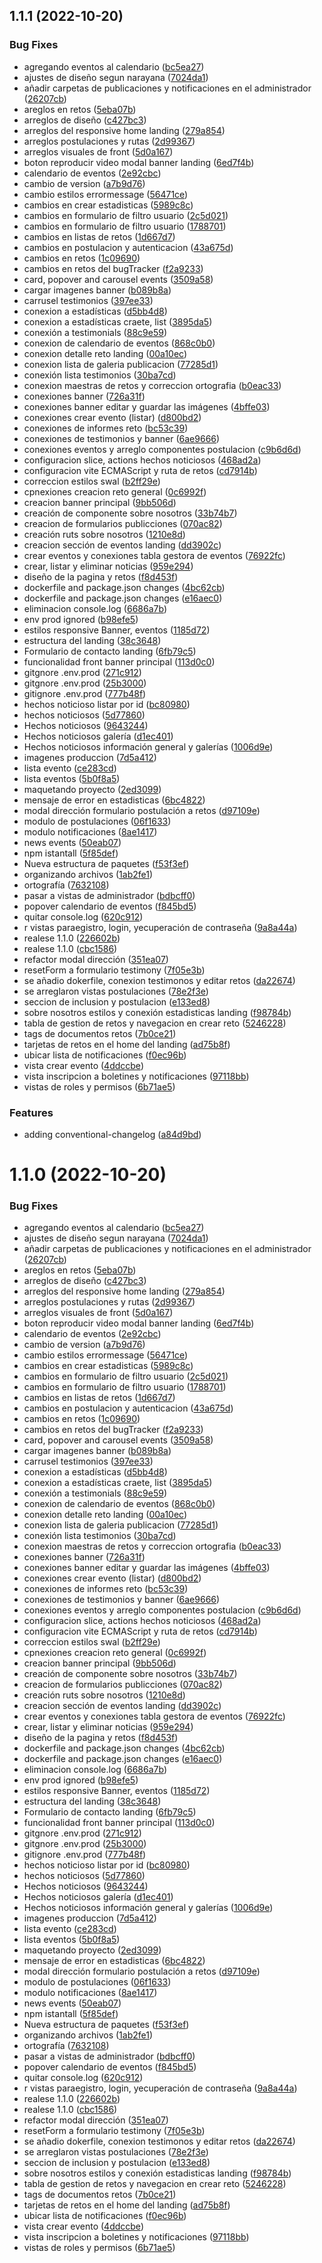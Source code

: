 ## 1.1.1 (2022-10-20)


### Bug Fixes

* agregando eventos al calendario ([bc5ea27](https://dev.azure.com/AlcaldiaMedellin/InnovacionDigital/_git/medeinn_ws_front/commits/bc5ea276aa710295f2641e20bdb1e09f9a077c3c))
* ajustes de diseño segun narayana ([7024da1](https://dev.azure.com/AlcaldiaMedellin/InnovacionDigital/_git/medeinn_ws_front/commits/7024da138f43a5e2f1a3ee02f06755d1b480fa0c))
* añadir carpetas de publicaciones y notificaciones en el administrador ([26207cb](https://dev.azure.com/AlcaldiaMedellin/InnovacionDigital/_git/medeinn_ws_front/commits/26207cbdf3d8feac311258d86b0b1ff44d5aa795))
* areglos en retos ([5eba07b](https://dev.azure.com/AlcaldiaMedellin/InnovacionDigital/_git/medeinn_ws_front/commits/5eba07b82eabcec8594c33b766a1fa347a116f67))
* arreglos de diseño ([c427bc3](https://dev.azure.com/AlcaldiaMedellin/InnovacionDigital/_git/medeinn_ws_front/commits/c427bc3ceb8e98c2ae0b47c75db511d692296415))
* arreglos del responsive home landing ([279a854](https://dev.azure.com/AlcaldiaMedellin/InnovacionDigital/_git/medeinn_ws_front/commits/279a8546883aa15b632d72c6e384d1fd66507819))
* arreglos postulaciones y rutas ([2d99367](https://dev.azure.com/AlcaldiaMedellin/InnovacionDigital/_git/medeinn_ws_front/commits/2d9936710c530066cb9d049ac0e590b00cb8a3df))
* arreglos visuales de front ([5d0a167](https://dev.azure.com/AlcaldiaMedellin/InnovacionDigital/_git/medeinn_ws_front/commits/5d0a167fdfaa79371cff3456ed27157a67cbfd7d))
* boton reproducir video modal banner landing ([6ed7f4b](https://dev.azure.com/AlcaldiaMedellin/InnovacionDigital/_git/medeinn_ws_front/commits/6ed7f4bdea45e5903f079706d941e7f4510b5755))
* calendario de eventos ([2e92cbc](https://dev.azure.com/AlcaldiaMedellin/InnovacionDigital/_git/medeinn_ws_front/commits/2e92cbcb75c2ebfe68ae1ac4ea10d6a7c800f803))
* cambio de version ([a7b9d76](https://dev.azure.com/AlcaldiaMedellin/InnovacionDigital/_git/medeinn_ws_front/commits/a7b9d76e28110e967c920a27494850ac5f5b14af))
* cambio estilos errormessage ([56471ce](https://dev.azure.com/AlcaldiaMedellin/InnovacionDigital/_git/medeinn_ws_front/commits/56471cecceed63615781f65aed440fe1cb3cbb97))
* cambios en crear estadisticas ([5989c8c](https://dev.azure.com/AlcaldiaMedellin/InnovacionDigital/_git/medeinn_ws_front/commits/5989c8caab64f85e1f618a468fbaa022d31f5b01))
* cambios en formulario de filtro usuario ([2c5d021](https://dev.azure.com/AlcaldiaMedellin/InnovacionDigital/_git/medeinn_ws_front/commits/2c5d02114aedd95acf7797c80069c189c961789f))
* cambios en formulario de filtro usuario ([1788701](https://dev.azure.com/AlcaldiaMedellin/InnovacionDigital/_git/medeinn_ws_front/commits/178870199d89ecefcb0f92f54ea4d2ee338e7f7a))
* cambios en listas de retos ([1d667d7](https://dev.azure.com/AlcaldiaMedellin/InnovacionDigital/_git/medeinn_ws_front/commits/1d667d7fd96b6fdc62d5d2cfb35889a5da5a80a3))
* cambios en postulacion y autenticacion ([43a675d](https://dev.azure.com/AlcaldiaMedellin/InnovacionDigital/_git/medeinn_ws_front/commits/43a675daf28b0a2de3365f94a1de234528bb2b16))
* cambios en retos ([1c09690](https://dev.azure.com/AlcaldiaMedellin/InnovacionDigital/_git/medeinn_ws_front/commits/1c09690aa016afb5871755af4801de6885472e67))
* cambios en retos del bugTracker ([f2a9233](https://dev.azure.com/AlcaldiaMedellin/InnovacionDigital/_git/medeinn_ws_front/commits/f2a9233b56a6f43a1dac66fac7cc63927574e0e5))
* card, popover and carousel events ([3509a58](https://dev.azure.com/AlcaldiaMedellin/InnovacionDigital/_git/medeinn_ws_front/commits/3509a5838f4df751eab226862f97b8bfe2ff7a3e))
* cargar imagenes banner ([b089b8a](https://dev.azure.com/AlcaldiaMedellin/InnovacionDigital/_git/medeinn_ws_front/commits/b089b8a83812005d3a88a75264c80e08c0330eb5))
* carrusel testimonios ([397ee33](https://dev.azure.com/AlcaldiaMedellin/InnovacionDigital/_git/medeinn_ws_front/commits/397ee333c971bd55cf60bbff5e819c09edfafb16))
* conexion a estadísticas ([d5bb4d8](https://dev.azure.com/AlcaldiaMedellin/InnovacionDigital/_git/medeinn_ws_front/commits/d5bb4d80a12c2ae0174666c46910df354f49eecc))
* conexion a estadísticas craete, list ([3895da5](https://dev.azure.com/AlcaldiaMedellin/InnovacionDigital/_git/medeinn_ws_front/commits/3895da5ea1276740124028958638326b7aa4aa22))
* conexión a testimonials ([88c9e59](https://dev.azure.com/AlcaldiaMedellin/InnovacionDigital/_git/medeinn_ws_front/commits/88c9e590b3413873456820901a38599292627c61))
* conexion de calendario de eventos ([868c0b0](https://dev.azure.com/AlcaldiaMedellin/InnovacionDigital/_git/medeinn_ws_front/commits/868c0b0c43bce6dbfcd5aa6d4da7a225959900f4))
* conexion detalle reto landing ([00a10ec](https://dev.azure.com/AlcaldiaMedellin/InnovacionDigital/_git/medeinn_ws_front/commits/00a10ec50420fcae2eef8dc708c719e169e172f8))
* conexion lista de galeria publicacion ([77285d1](https://dev.azure.com/AlcaldiaMedellin/InnovacionDigital/_git/medeinn_ws_front/commits/77285d188d0f105e2cf9e277ea3243facb760b9a))
* conexión lista testimonios ([30ba7cd](https://dev.azure.com/AlcaldiaMedellin/InnovacionDigital/_git/medeinn_ws_front/commits/30ba7cd3546729dcbc39aeca78beeb8bf1e11295))
* conexion maestras de retos y correccion ortografia ([b0eac33](https://dev.azure.com/AlcaldiaMedellin/InnovacionDigital/_git/medeinn_ws_front/commits/b0eac3374bebdf2c078ea050ab89df0b23d56b42))
* conexiones banner ([726a31f](https://dev.azure.com/AlcaldiaMedellin/InnovacionDigital/_git/medeinn_ws_front/commits/726a31f626cd26b3964d36acf767acd82d97dc7d))
* conexiones banner editar y guardar las imágenes ([4bffe03](https://dev.azure.com/AlcaldiaMedellin/InnovacionDigital/_git/medeinn_ws_front/commits/4bffe03a6ea5149c84ed56e7d84096814cd78439))
* conexiones crear evento (listar) ([d800bd2](https://dev.azure.com/AlcaldiaMedellin/InnovacionDigital/_git/medeinn_ws_front/commits/d800bd2189f170a8a290f42abb48ef0baca45089))
* conexiones de informes reto ([bc53c39](https://dev.azure.com/AlcaldiaMedellin/InnovacionDigital/_git/medeinn_ws_front/commits/bc53c39f94659aaa4c0173992213958b85764833))
* conexiones de testimonios y banner ([6ae9666](https://dev.azure.com/AlcaldiaMedellin/InnovacionDigital/_git/medeinn_ws_front/commits/6ae9666278c17f6b66751650fa540d93e662d81a))
* conexiones eventos y arreglo componentes postulacion ([c9b6d6d](https://dev.azure.com/AlcaldiaMedellin/InnovacionDigital/_git/medeinn_ws_front/commits/c9b6d6d44b6ba7179b7420ea917b7116fc5acf9c))
* configuracion slice, actions hechos noticiosos ([468ad2a](https://dev.azure.com/AlcaldiaMedellin/InnovacionDigital/_git/medeinn_ws_front/commits/468ad2a734905cc0666893cc035323faa29dd2ae))
* configuracion vite ECMAScript y ruta de retos ([cd7914b](https://dev.azure.com/AlcaldiaMedellin/InnovacionDigital/_git/medeinn_ws_front/commits/cd7914bcd356a20b226b726da7826b9888aa6007))
* correccion estilos swal ([b2ff29e](https://dev.azure.com/AlcaldiaMedellin/InnovacionDigital/_git/medeinn_ws_front/commits/b2ff29ecff21378c9608c985a8f08afc0c833ecf))
* cpnexiones creacion reto general ([0c6992f](https://dev.azure.com/AlcaldiaMedellin/InnovacionDigital/_git/medeinn_ws_front/commits/0c6992f2454a8d35551af84ed3ee403010edce86))
* creacion banner principal ([9bb506d](https://dev.azure.com/AlcaldiaMedellin/InnovacionDigital/_git/medeinn_ws_front/commits/9bb506d260b0afdf2b5be80a320f9340f07ff212))
* creación de componente sobre nosotros ([33b74b7](https://dev.azure.com/AlcaldiaMedellin/InnovacionDigital/_git/medeinn_ws_front/commits/33b74b72846e5ca1c3f056f49bef3d27e10b81f6))
* creacion de formularios publicciones ([070ac82](https://dev.azure.com/AlcaldiaMedellin/InnovacionDigital/_git/medeinn_ws_front/commits/070ac82b129636911ddc4b51a0414b844d03f2d3))
* creación ruts sobre nosotros ([1210e8d](https://dev.azure.com/AlcaldiaMedellin/InnovacionDigital/_git/medeinn_ws_front/commits/1210e8daea02501f2743c96a7469a44919343359))
* creacion sección de eventos landing ([dd3902c](https://dev.azure.com/AlcaldiaMedellin/InnovacionDigital/_git/medeinn_ws_front/commits/dd3902ccc94cf14cb381e2c8d463247678dd819f))
* crear eventos y conexiones tabla gestora de eventos ([76922fc](https://dev.azure.com/AlcaldiaMedellin/InnovacionDigital/_git/medeinn_ws_front/commits/76922fce623cc4273aa8f0c5cc05b598f660d00c))
* crear, listar y eliminar  noticias ([959e294](https://dev.azure.com/AlcaldiaMedellin/InnovacionDigital/_git/medeinn_ws_front/commits/959e29448034b4403f667be8c221b27017d8333e))
* diseño de la pagina y retos ([f8d453f](https://dev.azure.com/AlcaldiaMedellin/InnovacionDigital/_git/medeinn_ws_front/commits/f8d453ff56db280eb2e4aa313be495b23c0ed06d))
* dockerfile and package.json changes ([4bc62cb](https://dev.azure.com/AlcaldiaMedellin/InnovacionDigital/_git/medeinn_ws_front/commits/4bc62cb3df22cd16a16a755076e18f1c64c3b368))
* dockerfile and package.json changes ([e16aec0](https://dev.azure.com/AlcaldiaMedellin/InnovacionDigital/_git/medeinn_ws_front/commits/e16aec09087a524d2cdc5a3162f2804c6b430807))
* eliminacion console.log ([6686a7b](https://dev.azure.com/AlcaldiaMedellin/InnovacionDigital/_git/medeinn_ws_front/commits/6686a7bd7e7aca44137b91be59b5503cb5192748))
* env prod ignored ([b98efe5](https://dev.azure.com/AlcaldiaMedellin/InnovacionDigital/_git/medeinn_ws_front/commits/b98efe59e35021ab814b0ead63be44482a050da3))
* estilos responsive Banner, eventos ([1185d72](https://dev.azure.com/AlcaldiaMedellin/InnovacionDigital/_git/medeinn_ws_front/commits/1185d72d05a324af3b9472f3cf8127395fcad8c7))
* estructura del landing ([38c3648](https://dev.azure.com/AlcaldiaMedellin/InnovacionDigital/_git/medeinn_ws_front/commits/38c3648eb941cb9811bcfebdea7c2aa002d17d74))
* Formulario de contacto landing ([6fb79c5](https://dev.azure.com/AlcaldiaMedellin/InnovacionDigital/_git/medeinn_ws_front/commits/6fb79c5765e920669aac3c5ad0aadb068f2810e0))
* funcionalidad front banner principal ([113d0c0](https://dev.azure.com/AlcaldiaMedellin/InnovacionDigital/_git/medeinn_ws_front/commits/113d0c0581b06601d150546481b3137da977bb2a))
* gitgnore .env.prod ([271c912](https://dev.azure.com/AlcaldiaMedellin/InnovacionDigital/_git/medeinn_ws_front/commits/271c912419adde68864d911a708990398b8c0747))
* gitgnore .env.prod ([25b3000](https://dev.azure.com/AlcaldiaMedellin/InnovacionDigital/_git/medeinn_ws_front/commits/25b3000f04ea441bfbfc89091e159a527d65020c))
* gitignore .env.prod ([777b48f](https://dev.azure.com/AlcaldiaMedellin/InnovacionDigital/_git/medeinn_ws_front/commits/777b48fb91323a1ae35d42665d95407044788523))
* hechos noticioso listar por id ([bc80980](https://dev.azure.com/AlcaldiaMedellin/InnovacionDigital/_git/medeinn_ws_front/commits/bc80980178f31b0316073e3688a92f3217261d59))
* hechos noticiosos ([5d77860](https://dev.azure.com/AlcaldiaMedellin/InnovacionDigital/_git/medeinn_ws_front/commits/5d778603c9b7d074d69a93fdaa8c9b2297794991))
* Hechos noticiosos ([9643244](https://dev.azure.com/AlcaldiaMedellin/InnovacionDigital/_git/medeinn_ws_front/commits/9643244744f27ad4401c0487019a220cd525589f))
* Hechos noticiosos galería ([d1ec401](https://dev.azure.com/AlcaldiaMedellin/InnovacionDigital/_git/medeinn_ws_front/commits/d1ec4012de42a572b8dd13fbd8a76208b6a6f245))
* Hechos noticiosos información general y galerías ([1006d9e](https://dev.azure.com/AlcaldiaMedellin/InnovacionDigital/_git/medeinn_ws_front/commits/1006d9ef8349665502eeb49e71c7a5d521465e59))
* imagenes produccion ([7d5a412](https://dev.azure.com/AlcaldiaMedellin/InnovacionDigital/_git/medeinn_ws_front/commits/7d5a412d516bfc3a6e196f232dc61ac56f5027d4))
* lista evento ([ce283cd](https://dev.azure.com/AlcaldiaMedellin/InnovacionDigital/_git/medeinn_ws_front/commits/ce283cd099543c71c809f24bef996f72a9aad356))
* lista eventos ([5b0f8a5](https://dev.azure.com/AlcaldiaMedellin/InnovacionDigital/_git/medeinn_ws_front/commits/5b0f8a501a192249fce09d7b5aa89423bef889e2))
* maquetando proyecto ([2ed3099](https://dev.azure.com/AlcaldiaMedellin/InnovacionDigital/_git/medeinn_ws_front/commits/2ed3099d8024ce5760b293acc06af7eec2ab6ac1))
* mensaje de error en estadisticas ([6bc4822](https://dev.azure.com/AlcaldiaMedellin/InnovacionDigital/_git/medeinn_ws_front/commits/6bc4822e75762999f333b28029bfdec01a738fb1))
* modal dirección formulario postulación a retos ([d97109e](https://dev.azure.com/AlcaldiaMedellin/InnovacionDigital/_git/medeinn_ws_front/commits/d97109e221cda2a098fc99510a65039c0f098907))
* modulo de postulaciones ([06f1633](https://dev.azure.com/AlcaldiaMedellin/InnovacionDigital/_git/medeinn_ws_front/commits/06f1633f699d466c1c8b90c46276574b0e110eed))
* modulo notificaciones ([8ae1417](https://dev.azure.com/AlcaldiaMedellin/InnovacionDigital/_git/medeinn_ws_front/commits/8ae141759b86a17eb364259a3c99a1d1dee34ca7))
* news events ([50eab07](https://dev.azure.com/AlcaldiaMedellin/InnovacionDigital/_git/medeinn_ws_front/commits/50eab07ebce54c06816149668fd3aba3f05df8db))
* npm istantall ([5f85def](https://dev.azure.com/AlcaldiaMedellin/InnovacionDigital/_git/medeinn_ws_front/commits/5f85defc43d99150cc7df8e571e84f2af9ad218d))
* Nueva estructura de paquetes ([f53f3ef](https://dev.azure.com/AlcaldiaMedellin/InnovacionDigital/_git/medeinn_ws_front/commits/f53f3ef255931148a692232f4322bc9db10766c1))
* organizando archivos ([1ab2fe1](https://dev.azure.com/AlcaldiaMedellin/InnovacionDigital/_git/medeinn_ws_front/commits/1ab2fe1135ec27a6eeede82b23e20e6a3e839c81))
* ortografía ([7632108](https://dev.azure.com/AlcaldiaMedellin/InnovacionDigital/_git/medeinn_ws_front/commits/7632108a10f7fe2f43300719cbc339821e0c59f0))
* pasar a vistas de administrador ([bdbcff0](https://dev.azure.com/AlcaldiaMedellin/InnovacionDigital/_git/medeinn_ws_front/commits/bdbcff05ed60c844795c249346c0bf77770f3b8f))
* popover calendario de eventos ([f845bd5](https://dev.azure.com/AlcaldiaMedellin/InnovacionDigital/_git/medeinn_ws_front/commits/f845bd5d70ba9c93c1d893e0457a092424b14b94))
* quitar console.log ([620c912](https://dev.azure.com/AlcaldiaMedellin/InnovacionDigital/_git/medeinn_ws_front/commits/620c9124ea8755e825cf5771a8055cb5d4abef95))
* r vistas paraegistro, login, yecuperación de contraseña ([9a8a44a](https://dev.azure.com/AlcaldiaMedellin/InnovacionDigital/_git/medeinn_ws_front/commits/9a8a44ab4f55a2783a2a225f1e1a762cb1e6088c))
* realese 1.1.0 ([226602b](https://dev.azure.com/AlcaldiaMedellin/InnovacionDigital/_git/medeinn_ws_front/commits/226602ba7798b0644ce4100abdbb115855238768))
* realese 1.1.0 ([cbc1586](https://dev.azure.com/AlcaldiaMedellin/InnovacionDigital/_git/medeinn_ws_front/commits/cbc158684beb9f2f9ac10ac9ff941e4249ada849))
* refactor modal dirección ([351ea07](https://dev.azure.com/AlcaldiaMedellin/InnovacionDigital/_git/medeinn_ws_front/commits/351ea07e1218045a619b85c3ee956886933e7eb3))
* resetForm a formulario testimony ([7f05e3b](https://dev.azure.com/AlcaldiaMedellin/InnovacionDigital/_git/medeinn_ws_front/commits/7f05e3bea2b41f3cc1d5f8b55e14152ef4803e87))
* se añadio dokerfile, conexion testimonos y editar retos ([da22674](https://dev.azure.com/AlcaldiaMedellin/InnovacionDigital/_git/medeinn_ws_front/commits/da226747b40ca85e5ec6e7d71b88293c46840577))
* se arreglaron vistas postulaciones ([78e2f3e](https://dev.azure.com/AlcaldiaMedellin/InnovacionDigital/_git/medeinn_ws_front/commits/78e2f3e31768700c668c457e84e2ad8d81de7d22))
* seccion de inclusion y postulacion ([e133ed8](https://dev.azure.com/AlcaldiaMedellin/InnovacionDigital/_git/medeinn_ws_front/commits/e133ed8d18217eb3d0282c1a7266053603920a7e))
* sobre nosotros estilos y conexión estadisticas landing ([f98784b](https://dev.azure.com/AlcaldiaMedellin/InnovacionDigital/_git/medeinn_ws_front/commits/f98784ba5a0335b177349bb87b0b7f50fb9549b3))
* tabla de gestion de retos y navegacion en crear reto ([5246228](https://dev.azure.com/AlcaldiaMedellin/InnovacionDigital/_git/medeinn_ws_front/commits/52462283d0f0e9d2978fb8996e41dc51b488aea9))
* tags de documentos retos ([7b0ce21](https://dev.azure.com/AlcaldiaMedellin/InnovacionDigital/_git/medeinn_ws_front/commits/7b0ce21c99cc8877998dc996f8061776a1cd880d))
* tarjetas de retos en el home del landing ([ad75b8f](https://dev.azure.com/AlcaldiaMedellin/InnovacionDigital/_git/medeinn_ws_front/commits/ad75b8f78ab3208007fef8a7ae8e661ea9dc239f))
* ubicar lista de notificaciones ([f0ec96b](https://dev.azure.com/AlcaldiaMedellin/InnovacionDigital/_git/medeinn_ws_front/commits/f0ec96be3837152e3c2ac18fed398c201ed8e7d9))
* vista crear evento ([4ddccbe](https://dev.azure.com/AlcaldiaMedellin/InnovacionDigital/_git/medeinn_ws_front/commits/4ddccbe966d9bf7b2a696b5f7b517c46fc10b5aa))
* vista inscripcion a boletines y notificaciones ([97118bb](https://dev.azure.com/AlcaldiaMedellin/InnovacionDigital/_git/medeinn_ws_front/commits/97118bb18c8979506248e2d3eadf4855f1ee0fee))
* vistas de roles y permisos ([6b71ae5](https://dev.azure.com/AlcaldiaMedellin/InnovacionDigital/_git/medeinn_ws_front/commits/6b71ae5babef82806c19b7b8ba185ba28ce1e0db))


### Features

* adding conventional-changelog ([a84d9bd](https://dev.azure.com/AlcaldiaMedellin/InnovacionDigital/_git/medeinn_ws_front/commits/a84d9bd41f186649a62875e3e5fcbff8ed29b8f4))



# 1.1.0 (2022-10-20)


### Bug Fixes

* agregando eventos al calendario ([bc5ea27](https://dev.azure.com/AlcaldiaMedellin/InnovacionDigital/_git/medeinn_ws_front/commits/bc5ea276aa710295f2641e20bdb1e09f9a077c3c))
* ajustes de diseño segun narayana ([7024da1](https://dev.azure.com/AlcaldiaMedellin/InnovacionDigital/_git/medeinn_ws_front/commits/7024da138f43a5e2f1a3ee02f06755d1b480fa0c))
* añadir carpetas de publicaciones y notificaciones en el administrador ([26207cb](https://dev.azure.com/AlcaldiaMedellin/InnovacionDigital/_git/medeinn_ws_front/commits/26207cbdf3d8feac311258d86b0b1ff44d5aa795))
* areglos en retos ([5eba07b](https://dev.azure.com/AlcaldiaMedellin/InnovacionDigital/_git/medeinn_ws_front/commits/5eba07b82eabcec8594c33b766a1fa347a116f67))
* arreglos de diseño ([c427bc3](https://dev.azure.com/AlcaldiaMedellin/InnovacionDigital/_git/medeinn_ws_front/commits/c427bc3ceb8e98c2ae0b47c75db511d692296415))
* arreglos del responsive home landing ([279a854](https://dev.azure.com/AlcaldiaMedellin/InnovacionDigital/_git/medeinn_ws_front/commits/279a8546883aa15b632d72c6e384d1fd66507819))
* arreglos postulaciones y rutas ([2d99367](https://dev.azure.com/AlcaldiaMedellin/InnovacionDigital/_git/medeinn_ws_front/commits/2d9936710c530066cb9d049ac0e590b00cb8a3df))
* arreglos visuales de front ([5d0a167](https://dev.azure.com/AlcaldiaMedellin/InnovacionDigital/_git/medeinn_ws_front/commits/5d0a167fdfaa79371cff3456ed27157a67cbfd7d))
* boton reproducir video modal banner landing ([6ed7f4b](https://dev.azure.com/AlcaldiaMedellin/InnovacionDigital/_git/medeinn_ws_front/commits/6ed7f4bdea45e5903f079706d941e7f4510b5755))
* calendario de eventos ([2e92cbc](https://dev.azure.com/AlcaldiaMedellin/InnovacionDigital/_git/medeinn_ws_front/commits/2e92cbcb75c2ebfe68ae1ac4ea10d6a7c800f803))
* cambio de version ([a7b9d76](https://dev.azure.com/AlcaldiaMedellin/InnovacionDigital/_git/medeinn_ws_front/commits/a7b9d76e28110e967c920a27494850ac5f5b14af))
* cambio estilos errormessage ([56471ce](https://dev.azure.com/AlcaldiaMedellin/InnovacionDigital/_git/medeinn_ws_front/commits/56471cecceed63615781f65aed440fe1cb3cbb97))
* cambios en crear estadisticas ([5989c8c](https://dev.azure.com/AlcaldiaMedellin/InnovacionDigital/_git/medeinn_ws_front/commits/5989c8caab64f85e1f618a468fbaa022d31f5b01))
* cambios en formulario de filtro usuario ([2c5d021](https://dev.azure.com/AlcaldiaMedellin/InnovacionDigital/_git/medeinn_ws_front/commits/2c5d02114aedd95acf7797c80069c189c961789f))
* cambios en formulario de filtro usuario ([1788701](https://dev.azure.com/AlcaldiaMedellin/InnovacionDigital/_git/medeinn_ws_front/commits/178870199d89ecefcb0f92f54ea4d2ee338e7f7a))
* cambios en listas de retos ([1d667d7](https://dev.azure.com/AlcaldiaMedellin/InnovacionDigital/_git/medeinn_ws_front/commits/1d667d7fd96b6fdc62d5d2cfb35889a5da5a80a3))
* cambios en postulacion y autenticacion ([43a675d](https://dev.azure.com/AlcaldiaMedellin/InnovacionDigital/_git/medeinn_ws_front/commits/43a675daf28b0a2de3365f94a1de234528bb2b16))
* cambios en retos ([1c09690](https://dev.azure.com/AlcaldiaMedellin/InnovacionDigital/_git/medeinn_ws_front/commits/1c09690aa016afb5871755af4801de6885472e67))
* cambios en retos del bugTracker ([f2a9233](https://dev.azure.com/AlcaldiaMedellin/InnovacionDigital/_git/medeinn_ws_front/commits/f2a9233b56a6f43a1dac66fac7cc63927574e0e5))
* card, popover and carousel events ([3509a58](https://dev.azure.com/AlcaldiaMedellin/InnovacionDigital/_git/medeinn_ws_front/commits/3509a5838f4df751eab226862f97b8bfe2ff7a3e))
* cargar imagenes banner ([b089b8a](https://dev.azure.com/AlcaldiaMedellin/InnovacionDigital/_git/medeinn_ws_front/commits/b089b8a83812005d3a88a75264c80e08c0330eb5))
* carrusel testimonios ([397ee33](https://dev.azure.com/AlcaldiaMedellin/InnovacionDigital/_git/medeinn_ws_front/commits/397ee333c971bd55cf60bbff5e819c09edfafb16))
* conexion a estadísticas ([d5bb4d8](https://dev.azure.com/AlcaldiaMedellin/InnovacionDigital/_git/medeinn_ws_front/commits/d5bb4d80a12c2ae0174666c46910df354f49eecc))
* conexion a estadísticas craete, list ([3895da5](https://dev.azure.com/AlcaldiaMedellin/InnovacionDigital/_git/medeinn_ws_front/commits/3895da5ea1276740124028958638326b7aa4aa22))
* conexión a testimonials ([88c9e59](https://dev.azure.com/AlcaldiaMedellin/InnovacionDigital/_git/medeinn_ws_front/commits/88c9e590b3413873456820901a38599292627c61))
* conexion de calendario de eventos ([868c0b0](https://dev.azure.com/AlcaldiaMedellin/InnovacionDigital/_git/medeinn_ws_front/commits/868c0b0c43bce6dbfcd5aa6d4da7a225959900f4))
* conexion detalle reto landing ([00a10ec](https://dev.azure.com/AlcaldiaMedellin/InnovacionDigital/_git/medeinn_ws_front/commits/00a10ec50420fcae2eef8dc708c719e169e172f8))
* conexion lista de galeria publicacion ([77285d1](https://dev.azure.com/AlcaldiaMedellin/InnovacionDigital/_git/medeinn_ws_front/commits/77285d188d0f105e2cf9e277ea3243facb760b9a))
* conexión lista testimonios ([30ba7cd](https://dev.azure.com/AlcaldiaMedellin/InnovacionDigital/_git/medeinn_ws_front/commits/30ba7cd3546729dcbc39aeca78beeb8bf1e11295))
* conexion maestras de retos y correccion ortografia ([b0eac33](https://dev.azure.com/AlcaldiaMedellin/InnovacionDigital/_git/medeinn_ws_front/commits/b0eac3374bebdf2c078ea050ab89df0b23d56b42))
* conexiones banner ([726a31f](https://dev.azure.com/AlcaldiaMedellin/InnovacionDigital/_git/medeinn_ws_front/commits/726a31f626cd26b3964d36acf767acd82d97dc7d))
* conexiones banner editar y guardar las imágenes ([4bffe03](https://dev.azure.com/AlcaldiaMedellin/InnovacionDigital/_git/medeinn_ws_front/commits/4bffe03a6ea5149c84ed56e7d84096814cd78439))
* conexiones crear evento (listar) ([d800bd2](https://dev.azure.com/AlcaldiaMedellin/InnovacionDigital/_git/medeinn_ws_front/commits/d800bd2189f170a8a290f42abb48ef0baca45089))
* conexiones de informes reto ([bc53c39](https://dev.azure.com/AlcaldiaMedellin/InnovacionDigital/_git/medeinn_ws_front/commits/bc53c39f94659aaa4c0173992213958b85764833))
* conexiones de testimonios y banner ([6ae9666](https://dev.azure.com/AlcaldiaMedellin/InnovacionDigital/_git/medeinn_ws_front/commits/6ae9666278c17f6b66751650fa540d93e662d81a))
* conexiones eventos y arreglo componentes postulacion ([c9b6d6d](https://dev.azure.com/AlcaldiaMedellin/InnovacionDigital/_git/medeinn_ws_front/commits/c9b6d6d44b6ba7179b7420ea917b7116fc5acf9c))
* configuracion slice, actions hechos noticiosos ([468ad2a](https://dev.azure.com/AlcaldiaMedellin/InnovacionDigital/_git/medeinn_ws_front/commits/468ad2a734905cc0666893cc035323faa29dd2ae))
* configuracion vite ECMAScript y ruta de retos ([cd7914b](https://dev.azure.com/AlcaldiaMedellin/InnovacionDigital/_git/medeinn_ws_front/commits/cd7914bcd356a20b226b726da7826b9888aa6007))
* correccion estilos swal ([b2ff29e](https://dev.azure.com/AlcaldiaMedellin/InnovacionDigital/_git/medeinn_ws_front/commits/b2ff29ecff21378c9608c985a8f08afc0c833ecf))
* cpnexiones creacion reto general ([0c6992f](https://dev.azure.com/AlcaldiaMedellin/InnovacionDigital/_git/medeinn_ws_front/commits/0c6992f2454a8d35551af84ed3ee403010edce86))
* creacion banner principal ([9bb506d](https://dev.azure.com/AlcaldiaMedellin/InnovacionDigital/_git/medeinn_ws_front/commits/9bb506d260b0afdf2b5be80a320f9340f07ff212))
* creación de componente sobre nosotros ([33b74b7](https://dev.azure.com/AlcaldiaMedellin/InnovacionDigital/_git/medeinn_ws_front/commits/33b74b72846e5ca1c3f056f49bef3d27e10b81f6))
* creacion de formularios publicciones ([070ac82](https://dev.azure.com/AlcaldiaMedellin/InnovacionDigital/_git/medeinn_ws_front/commits/070ac82b129636911ddc4b51a0414b844d03f2d3))
* creación ruts sobre nosotros ([1210e8d](https://dev.azure.com/AlcaldiaMedellin/InnovacionDigital/_git/medeinn_ws_front/commits/1210e8daea02501f2743c96a7469a44919343359))
* creacion sección de eventos landing ([dd3902c](https://dev.azure.com/AlcaldiaMedellin/InnovacionDigital/_git/medeinn_ws_front/commits/dd3902ccc94cf14cb381e2c8d463247678dd819f))
* crear eventos y conexiones tabla gestora de eventos ([76922fc](https://dev.azure.com/AlcaldiaMedellin/InnovacionDigital/_git/medeinn_ws_front/commits/76922fce623cc4273aa8f0c5cc05b598f660d00c))
* crear, listar y eliminar  noticias ([959e294](https://dev.azure.com/AlcaldiaMedellin/InnovacionDigital/_git/medeinn_ws_front/commits/959e29448034b4403f667be8c221b27017d8333e))
* diseño de la pagina y retos ([f8d453f](https://dev.azure.com/AlcaldiaMedellin/InnovacionDigital/_git/medeinn_ws_front/commits/f8d453ff56db280eb2e4aa313be495b23c0ed06d))
* dockerfile and package.json changes ([4bc62cb](https://dev.azure.com/AlcaldiaMedellin/InnovacionDigital/_git/medeinn_ws_front/commits/4bc62cb3df22cd16a16a755076e18f1c64c3b368))
* dockerfile and package.json changes ([e16aec0](https://dev.azure.com/AlcaldiaMedellin/InnovacionDigital/_git/medeinn_ws_front/commits/e16aec09087a524d2cdc5a3162f2804c6b430807))
* eliminacion console.log ([6686a7b](https://dev.azure.com/AlcaldiaMedellin/InnovacionDigital/_git/medeinn_ws_front/commits/6686a7bd7e7aca44137b91be59b5503cb5192748))
* env prod ignored ([b98efe5](https://dev.azure.com/AlcaldiaMedellin/InnovacionDigital/_git/medeinn_ws_front/commits/b98efe59e35021ab814b0ead63be44482a050da3))
* estilos responsive Banner, eventos ([1185d72](https://dev.azure.com/AlcaldiaMedellin/InnovacionDigital/_git/medeinn_ws_front/commits/1185d72d05a324af3b9472f3cf8127395fcad8c7))
* estructura del landing ([38c3648](https://dev.azure.com/AlcaldiaMedellin/InnovacionDigital/_git/medeinn_ws_front/commits/38c3648eb941cb9811bcfebdea7c2aa002d17d74))
* Formulario de contacto landing ([6fb79c5](https://dev.azure.com/AlcaldiaMedellin/InnovacionDigital/_git/medeinn_ws_front/commits/6fb79c5765e920669aac3c5ad0aadb068f2810e0))
* funcionalidad front banner principal ([113d0c0](https://dev.azure.com/AlcaldiaMedellin/InnovacionDigital/_git/medeinn_ws_front/commits/113d0c0581b06601d150546481b3137da977bb2a))
* gitgnore .env.prod ([271c912](https://dev.azure.com/AlcaldiaMedellin/InnovacionDigital/_git/medeinn_ws_front/commits/271c912419adde68864d911a708990398b8c0747))
* gitgnore .env.prod ([25b3000](https://dev.azure.com/AlcaldiaMedellin/InnovacionDigital/_git/medeinn_ws_front/commits/25b3000f04ea441bfbfc89091e159a527d65020c))
* gitignore .env.prod ([777b48f](https://dev.azure.com/AlcaldiaMedellin/InnovacionDigital/_git/medeinn_ws_front/commits/777b48fb91323a1ae35d42665d95407044788523))
* hechos noticioso listar por id ([bc80980](https://dev.azure.com/AlcaldiaMedellin/InnovacionDigital/_git/medeinn_ws_front/commits/bc80980178f31b0316073e3688a92f3217261d59))
* hechos noticiosos ([5d77860](https://dev.azure.com/AlcaldiaMedellin/InnovacionDigital/_git/medeinn_ws_front/commits/5d778603c9b7d074d69a93fdaa8c9b2297794991))
* Hechos noticiosos ([9643244](https://dev.azure.com/AlcaldiaMedellin/InnovacionDigital/_git/medeinn_ws_front/commits/9643244744f27ad4401c0487019a220cd525589f))
* Hechos noticiosos galería ([d1ec401](https://dev.azure.com/AlcaldiaMedellin/InnovacionDigital/_git/medeinn_ws_front/commits/d1ec4012de42a572b8dd13fbd8a76208b6a6f245))
* Hechos noticiosos información general y galerías ([1006d9e](https://dev.azure.com/AlcaldiaMedellin/InnovacionDigital/_git/medeinn_ws_front/commits/1006d9ef8349665502eeb49e71c7a5d521465e59))
* imagenes produccion ([7d5a412](https://dev.azure.com/AlcaldiaMedellin/InnovacionDigital/_git/medeinn_ws_front/commits/7d5a412d516bfc3a6e196f232dc61ac56f5027d4))
* lista evento ([ce283cd](https://dev.azure.com/AlcaldiaMedellin/InnovacionDigital/_git/medeinn_ws_front/commits/ce283cd099543c71c809f24bef996f72a9aad356))
* lista eventos ([5b0f8a5](https://dev.azure.com/AlcaldiaMedellin/InnovacionDigital/_git/medeinn_ws_front/commits/5b0f8a501a192249fce09d7b5aa89423bef889e2))
* maquetando proyecto ([2ed3099](https://dev.azure.com/AlcaldiaMedellin/InnovacionDigital/_git/medeinn_ws_front/commits/2ed3099d8024ce5760b293acc06af7eec2ab6ac1))
* mensaje de error en estadisticas ([6bc4822](https://dev.azure.com/AlcaldiaMedellin/InnovacionDigital/_git/medeinn_ws_front/commits/6bc4822e75762999f333b28029bfdec01a738fb1))
* modal dirección formulario postulación a retos ([d97109e](https://dev.azure.com/AlcaldiaMedellin/InnovacionDigital/_git/medeinn_ws_front/commits/d97109e221cda2a098fc99510a65039c0f098907))
* modulo de postulaciones ([06f1633](https://dev.azure.com/AlcaldiaMedellin/InnovacionDigital/_git/medeinn_ws_front/commits/06f1633f699d466c1c8b90c46276574b0e110eed))
* modulo notificaciones ([8ae1417](https://dev.azure.com/AlcaldiaMedellin/InnovacionDigital/_git/medeinn_ws_front/commits/8ae141759b86a17eb364259a3c99a1d1dee34ca7))
* news events ([50eab07](https://dev.azure.com/AlcaldiaMedellin/InnovacionDigital/_git/medeinn_ws_front/commits/50eab07ebce54c06816149668fd3aba3f05df8db))
* npm istantall ([5f85def](https://dev.azure.com/AlcaldiaMedellin/InnovacionDigital/_git/medeinn_ws_front/commits/5f85defc43d99150cc7df8e571e84f2af9ad218d))
* Nueva estructura de paquetes ([f53f3ef](https://dev.azure.com/AlcaldiaMedellin/InnovacionDigital/_git/medeinn_ws_front/commits/f53f3ef255931148a692232f4322bc9db10766c1))
* organizando archivos ([1ab2fe1](https://dev.azure.com/AlcaldiaMedellin/InnovacionDigital/_git/medeinn_ws_front/commits/1ab2fe1135ec27a6eeede82b23e20e6a3e839c81))
* ortografía ([7632108](https://dev.azure.com/AlcaldiaMedellin/InnovacionDigital/_git/medeinn_ws_front/commits/7632108a10f7fe2f43300719cbc339821e0c59f0))
* pasar a vistas de administrador ([bdbcff0](https://dev.azure.com/AlcaldiaMedellin/InnovacionDigital/_git/medeinn_ws_front/commits/bdbcff05ed60c844795c249346c0bf77770f3b8f))
* popover calendario de eventos ([f845bd5](https://dev.azure.com/AlcaldiaMedellin/InnovacionDigital/_git/medeinn_ws_front/commits/f845bd5d70ba9c93c1d893e0457a092424b14b94))
* quitar console.log ([620c912](https://dev.azure.com/AlcaldiaMedellin/InnovacionDigital/_git/medeinn_ws_front/commits/620c9124ea8755e825cf5771a8055cb5d4abef95))
* r vistas paraegistro, login, yecuperación de contraseña ([9a8a44a](https://dev.azure.com/AlcaldiaMedellin/InnovacionDigital/_git/medeinn_ws_front/commits/9a8a44ab4f55a2783a2a225f1e1a762cb1e6088c))
* realese 1.1.0 ([226602b](https://dev.azure.com/AlcaldiaMedellin/InnovacionDigital/_git/medeinn_ws_front/commits/226602ba7798b0644ce4100abdbb115855238768))
* realese 1.1.0 ([cbc1586](https://dev.azure.com/AlcaldiaMedellin/InnovacionDigital/_git/medeinn_ws_front/commits/cbc158684beb9f2f9ac10ac9ff941e4249ada849))
* refactor modal dirección ([351ea07](https://dev.azure.com/AlcaldiaMedellin/InnovacionDigital/_git/medeinn_ws_front/commits/351ea07e1218045a619b85c3ee956886933e7eb3))
* resetForm a formulario testimony ([7f05e3b](https://dev.azure.com/AlcaldiaMedellin/InnovacionDigital/_git/medeinn_ws_front/commits/7f05e3bea2b41f3cc1d5f8b55e14152ef4803e87))
* se añadio dokerfile, conexion testimonos y editar retos ([da22674](https://dev.azure.com/AlcaldiaMedellin/InnovacionDigital/_git/medeinn_ws_front/commits/da226747b40ca85e5ec6e7d71b88293c46840577))
* se arreglaron vistas postulaciones ([78e2f3e](https://dev.azure.com/AlcaldiaMedellin/InnovacionDigital/_git/medeinn_ws_front/commits/78e2f3e31768700c668c457e84e2ad8d81de7d22))
* seccion de inclusion y postulacion ([e133ed8](https://dev.azure.com/AlcaldiaMedellin/InnovacionDigital/_git/medeinn_ws_front/commits/e133ed8d18217eb3d0282c1a7266053603920a7e))
* sobre nosotros estilos y conexión estadisticas landing ([f98784b](https://dev.azure.com/AlcaldiaMedellin/InnovacionDigital/_git/medeinn_ws_front/commits/f98784ba5a0335b177349bb87b0b7f50fb9549b3))
* tabla de gestion de retos y navegacion en crear reto ([5246228](https://dev.azure.com/AlcaldiaMedellin/InnovacionDigital/_git/medeinn_ws_front/commits/52462283d0f0e9d2978fb8996e41dc51b488aea9))
* tags de documentos retos ([7b0ce21](https://dev.azure.com/AlcaldiaMedellin/InnovacionDigital/_git/medeinn_ws_front/commits/7b0ce21c99cc8877998dc996f8061776a1cd880d))
* tarjetas de retos en el home del landing ([ad75b8f](https://dev.azure.com/AlcaldiaMedellin/InnovacionDigital/_git/medeinn_ws_front/commits/ad75b8f78ab3208007fef8a7ae8e661ea9dc239f))
* ubicar lista de notificaciones ([f0ec96b](https://dev.azure.com/AlcaldiaMedellin/InnovacionDigital/_git/medeinn_ws_front/commits/f0ec96be3837152e3c2ac18fed398c201ed8e7d9))
* vista crear evento ([4ddccbe](https://dev.azure.com/AlcaldiaMedellin/InnovacionDigital/_git/medeinn_ws_front/commits/4ddccbe966d9bf7b2a696b5f7b517c46fc10b5aa))
* vista inscripcion a boletines y notificaciones ([97118bb](https://dev.azure.com/AlcaldiaMedellin/InnovacionDigital/_git/medeinn_ws_front/commits/97118bb18c8979506248e2d3eadf4855f1ee0fee))
* vistas de roles y permisos ([6b71ae5](https://dev.azure.com/AlcaldiaMedellin/InnovacionDigital/_git/medeinn_ws_front/commits/6b71ae5babef82806c19b7b8ba185ba28ce1e0db))



